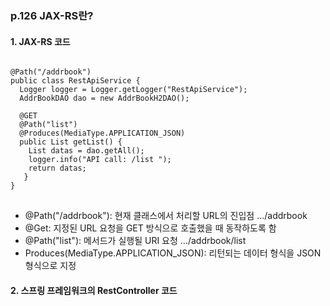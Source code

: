 ### p.126 JAX-RS란?

#### 1. JAX-RS 코드

<pre>
<code>
@Path("/addrbook")
public class RestApiService {
  Logger logger = Logger.getLogger("RestApiService");
  AddrBookDAO dao = new AddrBookH2DAO();
  
  @GET
  @Path("list")
  @Produces(MediaType.APPLICATION_JSON)
  public List<AddrBook> getList() {
    List<AddrBook> datas = dao.getAll();
    logger.info("API call: /list ");
    return datas;
   }
}
</code>
</pre>

* @Path("/addrbook"): 현재 클래스에서 처리할 URL의 진입점 .../addrbook
* @Get: 지정된 URL 요청을 GET 방식으로 호출했을 때 동작하도록 함
* @Path("list"): 메서드가 실행될 URI 요청 .../addrbook/list
* Produces(MediaType.APPLICATION_JSON): 리턴되는 데이터 형식을 JSON 형식으로 지정
  
 
#### 2. 스프링 프레임워크의 RestController 코드


<pre>
<code>

